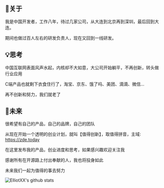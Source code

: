 ## 🧱关于
我是中国开发者，工作八年，待过几家公司，从大连到北京再到深圳，最后回到大连。

期间也做过百人左右的研发负责人，现在又回到一线研发。


## 💡思考
中国互联网表面风声水起，内核却不大如意，大公司开始躺平，不再创新，转头做行业应用

C端产品也就剩下衣食住行了，淘宝、京东、饿了吗、美团、滴滴、微信...

再不创新和努力，我们就老了

## 🧧未来

很希望有自己的产品，自己的品牌，自己的团队

从现在开始一个透明的创业计划，就叫【值得创新】，取值得拼音，主域: https://zde.today

在这里发布我的产品，创业进度和思考，如果感兴趣欢迎关注我

感谢所有在开源路上付出奉献的人，我也将投身如此

未来我们一起为值得的事去努力



![ElliotXX's github stats](https://github-readme-stats-omega-six.vercel.app/api?username=iBinWong&show_icons=true&theme=radical)

<!--
[![Top Langs](https://github-readme-stats.vercel.app/api/top-langs/?username=elliotxx)](https://github.com/elliotxx/github-readme-stats)
-->

